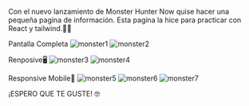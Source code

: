 Con el nuevo lanzamiento de Monster Hunter Now quise hacer una pequeña pagina de información. Esta pagina la hice para practicar con React y tailwind.👨‍💻

Pantalla Completa
![monster1](https://github.com/DiegoBraseroSanchez/Monster-Hunter/assets/129300180/6ea33bd8-0d3d-4321-acac-6a3140fce908)
![monster2](https://github.com/DiegoBraseroSanchez/Monster-Hunter/assets/129300180/22df944d-11da-4fb3-863f-57f9671439dd)

Renposive🖥️
![monster3](https://github.com/DiegoBraseroSanchez/Monster-Hunter/assets/129300180/e1fa7ea1-ae6c-4e3f-adeb-7d3f0bb28e8d)
![monster4](https://github.com/DiegoBraseroSanchez/Monster-Hunter/assets/129300180/a92003a5-7b37-4561-80fc-54e8ff5f8d9c)

Responsive Mobile📱
![monster5](https://github.com/DiegoBraseroSanchez/Monster-Hunter/assets/129300180/bcdf5696-a8fd-47fe-97c7-111c3fc7ded0)
![monster6](https://github.com/DiegoBraseroSanchez/Monster-Hunter/assets/129300180/103b6f91-7231-4c05-8064-a5aec55893cc)
![monster7](https://github.com/DiegoBraseroSanchez/Monster-Hunter/assets/129300180/b3302263-4d0a-49aa-a003-cdf7a47ba76f)

¡ESPERO QUE TE GUSTE! 🤓
